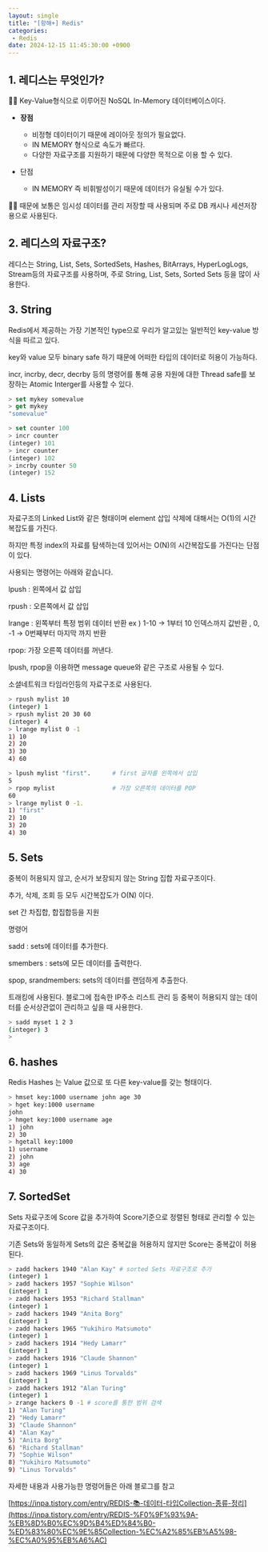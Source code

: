```yaml
---
layout: single
title: "[항해+] Redis"
categories: 
 - Redis
date: 2024-12-15 11:45:30:00 +0900
---
```

## 1. 레디스는 무엇인가?

☝🏻 Key-Value형식으로 이루어진 NoSQL In-Memory 데이터베이스이다. 

- **장점**
    - 비정형 데이터이기 때문에 레이아웃 정의가 필요없다.
    - IN MEMORY 형식으로 속도가 빠르다.
    - 다양한 자료구조를 지원하기 때문에 다양한 목적으로 이용 할 수 있다.

- 단점
    - IN MEMORY 즉 비휘발성이기 때문에 데이터가 유실될 수가 있다.

🧑‍💻 때문에 보통은 임시성 데이터를 관리 저장할 때 사용되며 주로 DB 캐시나 세션저장용으로 사용된다.

## 2. 레디스의 자료구조?

레디스는 String, List, Sets, SortedSets, Hashes, BitArrays, HyperLogLogs, Stream등의 자료구조를 사용하며, 주로 String, List, Sets, Sorted Sets 등을 많이 사용한다. 

## 3. String

Redis에서 제공하는 가장 기본적인 type으로 우리가 알고있는 일반적인 key-value 방식을 따르고 있다.

key와 value 모두 binary safe 하기 때문에 어떠한 타입의 데이터로 허용이 가능하다.

incr, incrby, decr, decrby 등의 명령어를 통해 공용 자원에 대한 Thread safe를 보장하는 Atomic Interger를 사용할 수 있다.

```jsx
> set mykey somevalue
> get mykey
"somevalue"

> set counter 100
> incr counter
(integer) 101
> incr counter 
(integer) 102
> incrby counter 50
(integer) 152
```

## 4. Lists

자료구조의 Linked List와 같은 형태이며 element 삽입 삭제에 대해서는 O(1)의 시간복잡도를 가진다.

하지만 특정 index의 자료를 탐색하는데 있어서는 O(N)의 시간복잡도를 가진다는 단점이 있다.

사용되는 명령어는 아래와 같습니다.

lpush : 왼쪽에서 값 삽입

rpush : 오른쪽에서 값 삽입

lrange : 왼쪽부터 특정 범위 데이터 반환 ex ) 1-10 → 1부터 10 인덱스까지 값반환 , 0, -1 → 0번째부터 마지막 까지 반환

rpop: 가장 오른쪽 데이터를 꺼낸다.

lpush, rpop을 이용하면 message queue와 같은 구조로 사용될 수 있다.

소셜네트워크 타임라인등의 자료구조로 사용된다.

```bash
> rpush mylist 10
(integer) 1
> rpush mylist 20 30 60
(integer) 4
> lrange mylist 0 -1
1) 10
2) 20
3) 30
4) 60

> lpush mylist "first".      # first 글자를 왼쪽에서 삽입
5
> rpop mylist                # 가장 오른쪽의 데이터를 POP
60
> lrange mylist 0 -1.        
1) "first" 
2) 10 
3) 20
4) 30
```

## 5. Sets

중복이 허용되지 않고, 순서가 보장되지 않는 String 집합 자료구조이다.

추가, 삭제, 조회 등 모두 시간복잡도가 O(N) 이다.

set 간 차집합, 합집합등을 지원

명령어

sadd : sets에 데이터를 추가한다.

smembers : sets에 모든 데이터를 출력한다.

spop, srandmembers: sets의 데이터를 랜덤하게 추출한다. 

트래킹에 사용된다. 블로그에 접속한 IP주소 리스트 관리 등 중복이 허용되지 않는 데이터를 순서상관없이 관리하고 싶을 때 사용한다.

```bash
> sadd myset 1 2 3
(integer) 3
> 
```

## 6. hashes

Redis Hashes 는 Value 값으로 또 다른 key-value를 갖는 형태이다.

```bash
> hmset key:1000 username john age 30
> hget key:1000 username
john
> hmget key:1000 username age
1) john
2) 30
> hgetall key:1000
1) username
2) john
3) age
4) 30
```

## 7. SortedSet

Sets 자료구조에 Score 값을 추가하여 Score기준으로 정렬된 형태로 관리할 수 있는 자료구조이다. 

기존 Sets와 동일하게 Sets의 값은 중복값을 허용하지 않지만 Score는 중복값이 허용된다.

```bash
> zadd hackers 1940 "Alan Kay" # sorted Sets 자료구조로 추가
(integer) 1
> zadd hackers 1957 "Sophie Wilson"
(integer) 1
> zadd hackers 1953 "Richard Stallman"
(integer) 1
> zadd hackers 1949 "Anita Borg"
(integer) 1
> zadd hackers 1965 "Yukihiro Matsumoto"
(integer) 1
> zadd hackers 1914 "Hedy Lamarr"
(integer) 1
> zadd hackers 1916 "Claude Shannon"
(integer) 1
> zadd hackers 1969 "Linus Torvalds"
(integer) 1
> zadd hackers 1912 "Alan Turing"
(integer) 1
> zrange hackers 0 -1 # score를 통한 범위 검색
1) "Alan Turing"
2) "Hedy Lamarr"
3) "Claude Shannon"
4) "Alan Kay"
5) "Anita Borg"
6) "Richard Stallman"
7) "Sophie Wilson"
8) "Yukihiro Matsumoto"
9) "Linus Torvalds"
```

자세한 내용과 사용가능한 명령어들은 아래 블로그를 참고

[https://inpa.tistory.com/entry/REDIS-📚-데이터-타입Collection-종류-정리](https://inpa.tistory.com/entry/REDIS-%F0%9F%93%9A-%EB%8D%B0%EC%9D%B4%ED%84%B0-%ED%83%80%EC%9E%85Collection-%EC%A2%85%EB%A5%98-%EC%A0%95%EB%A6%AC)
